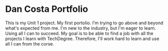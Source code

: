 # Dan Costa Portfolio
 This is my Unit 1 project. My first portolio.
 I'm trying to go above and beyond what's expected from me. I'm new to the industry, but I'm eager to learn. Using all I can to succeed.
 My goal is to be able to find a job with all the projects I learn with TechDegree. Therefore, I'll work hard to learn and use all I can from the corse.

